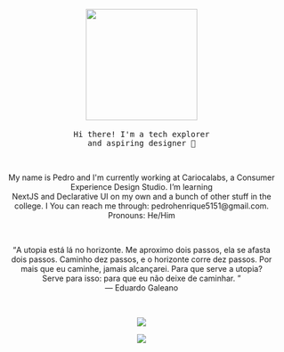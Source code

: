 <!-- Header -->
<p align="center" >
 <img src='https://media.giphy.com/media/GFtsjaDVJnoNa/giphy.gif' width='200'>
 </br>
 </br>
 <samp>
  Hi there! I'm a tech explorer</br>and aspiring designer 👋
 </samp>
</p>
</br>

<!-- About me -->
 <p align="center" >
  My name is Pedro and I'm currently working at Cariocalabs, a Consumer Experience Design Studio. I’m learning</br>NextJS and Declarative UI on my own and a bunch of other stuff in the</br>college. I You can reach me through: pedrohenrique5151@gmail.com.</br>Pronouns: He/Him
 </p>

</br>

<!-- Quote -->
<p align="center" >
 <q>A utopia está lá no horizonte. Me aproximo dois passos, ela se afasta</br>dois passos. Caminho dez passos, e o horizonte corre dez passos. Por</br>mais que eu caminhe, jamais alcançarei. Para que serve a utopia?</br>Serve para isso: para que eu não deixe de caminhar.
 </q>
</br>
― Eduardo Galeano
</p>
</br>


<!-- Github Stats -->
<p align="center" >
 <img src="https://github-readme-stats.vercel.app/api?username=Preddo&show_icons=true&theme=graywhite" />
</p>

<p align="center" >
 <a href="https://www.linkedin.com/in/pedro-soares-0a075916a/">
 <img src="https://img.shields.io/badge/linkedin--%238f2d07?style=for-the-badge&logo=linkedin&logoColor=white" />
 </a>

</p>
